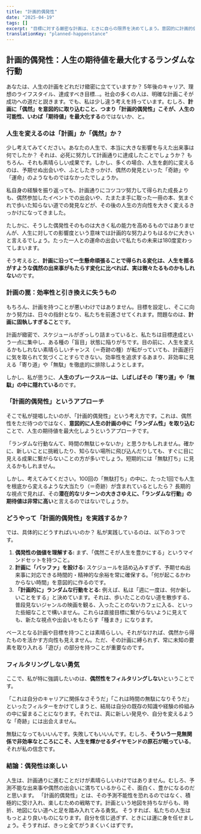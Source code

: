 ```yaml
---
title: "計画的偶発性"
date: "2025-04-19"
tags: []
excerpt: "目標に対する厳密な計画は、ときに自らの限界を決めてしまう。意図的に計画的偶発性を日々の生活に組み込むことで、人生の長期的な可能性（期待値）を最大化することができる。"
translationKey: "planned-happenstance"
---
```



## 計画的偶発性：人生の期待値を最大化するランダムな行動

あなたは、人生の計画をどれだけ緻密に立てていますか？ 5年後のキャリア、理想のライフスタイル、達成すべき目標…。社会の多くの人は、明確な計画こそが成功への道だと説きます。でも、私は少し違う考えを持っています。むしろ、**計画に「偶然」を意図的に取り込むこと、つまり「計画的偶発性」こそが、人生の可能性、いわば「期待値」を最大化する**のではないか、と。


### 人生を変えるのは「計画」か「偶然」か？

少し考えてみてください。あなたの人生で、本当に大きな影響を与えた出来事は何でしたか？ それは、必死に努力して計画通りに達成したことでしょうか？ もちろん、それも素晴らしい成果です。しかし、多くの場合、人生を劇的に変えるのは、予期せぬ出会いや、ふとしたきっかけ、偶然の発見といった「奇跡」や「運命」のようなものではなかったでしょうか。

私自身の経験を振り返っても、計画通りにコツコツ努力して得られた成長よりも、偶然参加したイベントでの出会いや、たまたま手に取った一冊の本、気まぐれで歩いた知らない道での発見などが、その後の人生の方向性を大きく変えるきっかけになってきました。

たしかに、そうした偶発性そのものは大きく私の能力を高めるものではありませんが、人生に対しての影響度という意味では計画的な努力よりもはるかに大きいと言えるでしょう。たった一人との運命の出会いで私たちの未来は180度変わってしまいます。

そう考えると、**計画に沿って一生懸命頑張ることで得られる変化は、人生を揺るがすような偶然の出来事がもたらす変化に比べれば、実は微々たるものかもしれない**のです。


### 計画の罠：効率性と引き換えに失うもの

もちろん、計画を持つことが悪いわけではありません。目標を設定し、そこに向かう努力は、日々の指針となり、私たちを前進させてくれます。問題なのは、**計画に固執しすぎること**です。

計画が緻密で、スケジュールがぎっしり詰まっていると、私たちは目標達成という一点に集中し、ある種の「盲目」状態に陥りがちです。目の前に、人生を変えるかもしれない素晴らしいチャンス（＝奇跡の種）が転がっていても、計画遂行に気を取られて気づくことすらできない。効率性を追求するあまり、非効率に見える「寄り道」や「無駄」を徹底的に排除しようとします。

しかし、私が思うに、**人生のブレークスルーは、しばしばその「寄り道」や「無駄」の中に隠れている**のです。


### 「計画的偶発性」というアプローチ


そこで私が提唱したいのが、「計画的偶発性」という考え方です。これは、偶然性をただ待つのではなく、**意図的に人生の計画の中に「ランダム性」を取り込む**ことで、人生の期待値を最大化しようというアプローチです。

「ランダムな行動なんて、時間の無駄じゃないか」と思うかもしれません。確かに、新しいことに挑戦したり、知らない場所に飛び込んだりしても、すぐに目に見える成果に繋がらないことの方が多いでしょう。短期的には「無駄打ち」に見えるかもしれません。

しかし、考えてみてください。100回の「無駄打ち」の中に、たった1回でも人生を根底から変えるような大当たり（＝奇跡）が含まれているとしたら？ 長期的な視点で見れば、その**潜在的なリターンの大きさゆえに、「ランダムな行動」の期待値は非常に高い**と言えるのではないでしょうか。


### どうやって「計画的偶発性」を実践するか？


では、具体的にどうすればいいのか？ 私が実践しているのは、以下の３つです。

1.  **偶発性の価値を理解する:** まず、「偶然こそが人生を豊かにする」というマインドセットを持つこと。
2.  **計画に「バッファ」を設ける:** スケジュールを詰め込みすぎず、予期せぬ出来事に対応できる時間的・精神的な余裕を常に確保する。「何が起こるかわからない時間」を意図的に作るのです。
3.  **「計画的に」ランダムな行動をとる:** 例えば、私は「週に一度は、何か新しいことをする」と決めています。それは、歩いたことのない道を散歩する、普段見ないジャンルの映画を観る、入ったことのないカフェに入る、といった些細なことで構いません。これらは直接目標に繋がらないように見えても、新たな視点や出会いをもたらす「種まき」になります。

ベースとなる計画や目標を持つことは素晴らしい。それがなければ、偶然から得たものを活かす方向性も見えません。ただ、その計画に縛られず、常に未知の要素を取り入れる「遊び」の部分を持つことが重要なのです。


### フィルタリングしない勇気


ここで、私が特に強調したいのは、**偶然性をフィルタリングしない**ということです。

「これは自分のキャリアに関係なさそうだ」「これは時間の無駄になりそうだ」といったフィルターをかけてしまうと、結局は自分の既存の知識や経験の枠組みの中に留まることになります。それでは、真に新しい発見や、自分を変えるような「奇跡」には出会えません。

無駄になってもいいんです。失敗してもいいんです。むしろ、**そういう一見無関係で非効率なところにこそ、人生を輝かせるダイヤモンドの原石が眠っている**。それが私の信念です。


### 結論：偶発性は楽しい

人生は、計画通りに進むことだけが素晴らしいわけではありません。むしろ、予測不能な出来事や偶然の出会いに満ちているからこそ、面白く、豊かになるのだと思います。
「計画的偶発性」とは、その予測不能性を恐れるのではなく、積極的に受け入れ、楽しむための戦略です。計画という地図を持ちながらも、時折、地図にない道へと足を踏み入れてみる勇気。
そうすれば、私たちの人生はもっとより良いものになります。自分を信じ過ぎず、ときには運に身を任せましょう。そうすれば、きっと全てがうまくいくはずです。
